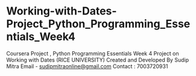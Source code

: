 # Working-with-Dates-Project_Python_Programming_Essentials_Week4
Coursera Project , Python Programming Essentials Week 4 Project on Working with Dates (RICE UNIVERSITY)
Created and Developed By Sudip Mitra
Email - sudipmitraonline@gmail.com
Contact : 7003720931
